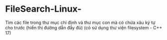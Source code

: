 # FileSearch-Linux-

Tìm các file trong thư mục chỉ định và thư mục con mà có chứa xâu ký tự cho trước (hiển thị đường dẫn đầy đủ)
(có sử dụng thư viện filesystem - C++ 17)
